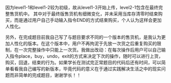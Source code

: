 因为level1-1和level1-2较为初级，故从level1-3开始上传，level2-1包含在最终完整售货机中。
其中对于最终版售货机有细微变化，并未采用当库存清零时结束购买，而是通过用户自己手动输入指令END的方式结束购买，个人认为这样会更加人性化。

另外，在完成题目前我自己写了与题目要求不同的一个版本的售货机，是我认为更加人性化的版本。在这个版本中，用户不再拘泥于先放一次货之后重复购买的限制，在一次完整操作中只能上一次货。我做出改动：在每次操作后用户可以自己输入指令place，buy，undo，exit的方式来决定下次的操作，随时可以进行上货，购买，回退，结束的行为。如果学长在测试完正常题目的代码后还有时间，可以简单看看我自己编写的新版本，毕竟代码的意义在于通过实践解决生活之中的现实问题而非简单的完成题目，谢谢学长！！
